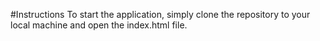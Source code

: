 #Instructions
To start the application, simply clone the repository to your local machine and open the index.html file.
